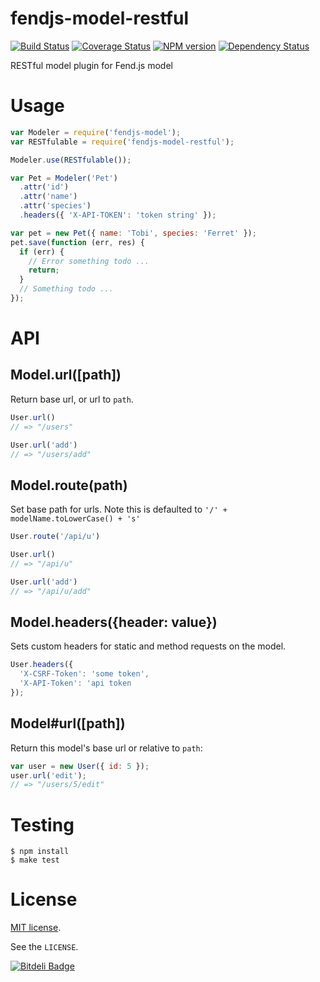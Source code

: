 # fendjs-model-restful

[![Build Status](https://travis-ci.org/Frapwings/fendjs-model-restful.png?branch=master)](https://travis-ci.org/Frapwings/fendjs-model-restful) [![Coverage Status](https://coveralls.io/repos/Frapwings/fendjs-model-restful/badge.png)](https://coveralls.io/r/Frapwings/fendjs-model-restful) [![NPM version](https://badge.fury.io/js/fendjs-model-restful.png)](http://badge.fury.io/js/fendjs-model-restful) [![Dependency Status](https://david-dm.org/Frapwings/fendjs-model-restful.png)](https://david-dm.org/Frapwings/fendjs-model-restful)

RESTful model plugin for Fend.js model

# Usage

```js
var Modeler = require('fendjs-model');
var RESTfulable = require('fendjs-model-restful');

Modeler.use(RESTfulable());

var Pet = Modeler('Pet')
  .attr('id')
  .attr('name')
  .attr('species')
  .headers({ 'X-API-TOKEN': 'token string' });

var pet = new Pet({ name: 'Tobi', species: 'Ferret' });
pet.save(function (err, res) {
  if (err) {
    // Error something todo ...
    return;
  }
  // Something todo ...
});
```

# API

## Model.url([path])

Return base url, or url to `path`.

```js
User.url()
// => "/users"

User.url('add')
// => "/users/add"
```

## Model.route(path)

Set base path for urls.
Note this is defaulted to `'/' + modelName.toLowerCase() + 's'`

```js
User.route('/api/u')

User.url()
// => "/api/u"

User.url('add')
// => "/api/u/add"
```
 
## Model.headers({header: value})

Sets custom headers for static and method requests on the model.

```js  
User.headers({
  'X-CSRF-Token': 'some token',
  'X-API-Token': 'api token 
});
```

## Model#url([path])

Return this model's base url or relative to `path`:

```js
var user = new User({ id: 5 });
user.url('edit');
// => "/users/5/edit"
```

# Testing

```
$ npm install
$ make test
```

# License

[MIT license](http://www.opensource.org/licenses/mit-license.php).

See the `LICENSE`.


[![Bitdeli Badge](https://d2weczhvl823v0.cloudfront.net/Frapwings/fendjs-fetcher-rest/trend.png)](https://bitdeli.com/free "Bitdeli Badge")

